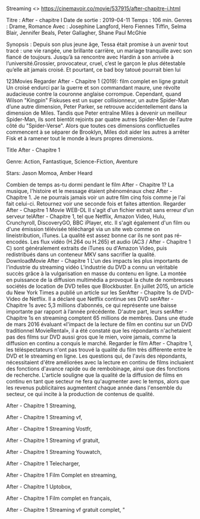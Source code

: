 
<a href="https://pappystreaming.site/movie/320288/x-men-dark-phoenix-2019-film-complet-en-streaming-vf-gratuit" target="_blank"><img alt="" src="https://cdn-images-1.medium.com/max/1200/1*LsAh-JuAjE9rtZuUVO3kMA.jpeg"></a>


Streaming <> <a href="https://pappystreaming.site/movie/537915/after-chapitre-i-2019-film-complet-en-streaming-vf-gratuit">https://cinemavoir.co/movie/537915/after-chapitre-i.html</a></h1>

Titre	:	After - chapitre I Date de sortie	:	2019-04-11 Temps	:	106 min. Genres	:	Drame, Romance Avec	:	Josephine Langford, Hero Fiennes Tiffin, Selma Blair, Jennifer Beals, Peter Gallagher, Shane Paul McGhie

Synopsis	:	Depuis son plus jeune âge, Tessa était promise à un avenir tout tracé : une vie rangée, une brillante carrière, un mariage tranquille avec son fiancé de toujours. Jusqu’à sa rencontre avec Hardin à son arrivée à l’université.Grossier, provocateur, cruel, c’est le garçon le plus détestable qu’elle ait jamais croisé. Et pourtant, ce bad boy tatoué pourrait bien lui

123Movies Regarder After - Chapitre 1 (2019): film complet en ligne gratuit Un croisé endurci par la guerre et son commandant maure, une révolte audacieuse contre la couronne anglaise corrompue. Cependant, quand Wilson "Kingpin" Fiskuses est un super collisionneur, un autre Spider-Man d’une autre dimension, Peter Parker, se retrouve accidentellement dans la dimension de Miles. Tandis que Peter entraîne Miles à devenir un meilleur Spider-Man, ils sont bientôt rejoints par quatre autres Spider-Men de l'autre côté du "Spider-Verse". Alors que toutes ces dimensions conflictuelles commencent à se séparer de Brooklyn, Miles doit aider les autres à arrêter Fisk et à ramener tout le monde à leurs propres dimensions.

Title After - Chapitre 1

Genre: Action, Fantastique, Science-Fiction, Aventure

Stars: Jason Momoa, Amber Heard

Combien de temps as-tu dormi pendant le film After - Chapitre 1? La musique, l'histoire et le message étaient phénoménaux chez After - Chapitre 1. Je ne pourrais jamais voir un autre film cinq fois comme je l'ai fait celui-ci. Retournez voir une seconde fois et faites attention. Regarder After - Chapitre 1 Movie WEB-DL Il s'agit d'un fichier extrait sans erreur d'un serveur telAfter - Chapitre 1, tel que Netflix, Amazon Video, Hulu, Crunchyroll, DiscoveryGO, BBC iPlayer, etc. Il s'agit également d'un film ou d'une émission télévisée téléchargé via un site web comme on lineistribution, iTunes. La qualité est assez bonne car ils ne sont pas ré-encodés. Les flux vidéo (H.264 ou H.265) et audio (AC3 / After - Chapitre 1 C) sont généralement extraits de iTunes ou d'Amazon Video, puis redistribués dans un conteneur MKV sans sacrifier la qualité. DownloadMovie After - Chapitre 1 L'un des impacts les plus importants de l'industrie du streaming vidéo L’industrie du DVD a connu un véritable succès grâce à la vulgarisation en masse du contenu en ligne. La montée en puissance de la diffusion multimédia a provoqué la chute de nombreuses sociétés de location de DVD telles que Blockbuster. En juillet 2015, un article du New York Times a publié un article sur les SerAfter - Chapitre 1s de DVD-Video de Netflix. Il a déclaré que Netflix continue ses DVD serAfter - Chapitre 1s avec 5,3 millions d’abonnés, ce qui représente une baisse importante par rapport à l’année précédente. D'autre part, leurs serAfter - Chapitre 1s en streaming comptent 65 millions de membres. Dans une étude de mars 2016 évaluant «l'impact de la lecture de film en continu sur un DVD traditionnel MovieRental», il a été constaté que les répondants n'achetaient pas des films sur DVD aussi gros que le mien, voire jamais, comme la diffusion en continu a conquis le marché. Regarder le film After - Chapitre 1, les téléspectateurs n'ont pas trouvé la qualité du film très différente entre le DVD et le streaming en ligne. Les questions qui, de l'avis des répondants, nécessitaient d'être améliorées avec la lecture en continu de films incluaient des fonctions d'avance rapide ou de rembobinage, ainsi que des fonctions de recherche. L'article souligne que la qualité de la diffusion de films en continu en tant que secteur ne fera qu'augmenter avec le temps, alors que les revenus publicitaires augmentent chaque année dans l'ensemble du secteur, ce qui incite à la production de contenus de qualité.

After - Chapitre 1 Streaming,

After - Chapitre 1 Streaming vf,

After - Chapitre 1 Streaming Vostfr,

After - Chapitre 1 Streaming vf gratuit,

After - Chapitre 1 Streaming Youwatch,

After - Chapitre 1 Telecharger,

After - Chapitre 1 Film Complet en streaming,

After - Chapitre 1 Uptobox,

After - Chapitre 1 Film complet en français,

After - Chapitre 1 Streaming vf gratuit complet, "
